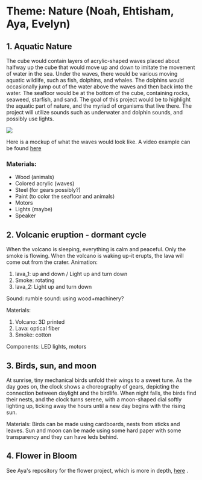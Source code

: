 # Theme: Nature (Noah, Ehtisham, Aya, Evelyn)



## 1. Aquatic Nature

The cube would contain layers of acrylic-shaped waves placed about halfway up the cube that would move up and down to imitate the movement of water in the sea. Under the waves, there would be various moving aquatic wildlife, such as fish, dolphins, and whales. The dolphins would occasionally jump out of the water above the waves and then back into the water. The seafloor would be at the bottom of the cube, containing rocks, seaweed, starfish, and sand. The goal of this project would be to highlight the aquatic part of nature, and the myriad of organisms that live there. The project will utilize sounds such as underwater and dolphin sounds, and possibly use lights. 

![](https://content.instructables.com/FLT/VRZY/K9R2LZ25/FLTVRZYK9R2LZ25.jpg?auto=webp&frame=1&width=1024&height=1024&fit=bounds&md=2ba2e66489a231a5a827684ed2162d82)

Here is a mockup of what the waves would look like. A video example can be found [here](https://www.youtube.com/watch?v=lDtjkKNOK8w)

### Materials:
- Wood (animals)
- Colored acrylic (waves)
- Steel (for gears possibly?)
- Paint (to color the seafloor and animals)
- Motors
- Lights (maybe)
- Speaker

## 2. Volcanic eruption - dormant cycle
When the volcano is sleeping, everything is calm and peaceful. Only the smoke is flowing. When the volcano is waking up-it erupts, the lava will come out from the crater. 
Animation: 
1) lava_1: up and down / Light up and turn down
2) Smoke: rotating
3) lava_2: Light up and turn down

Sound: rumble sound: using wood+machinery? 

Materials: 
1) Volcano: 3D printed
2) Lava: optical fiber
3) Smoke: cotton

Components: LED lights, motors


## 3. Birds, sun, and moon
At sunrise, tiny mechanical birds unfold their wings to a sweet tune. As the day goes on, the clock shows a choreography of gears, depicting the connection between daylight and the birdlife. When night falls, the birds find their nests, and the clock turns serene, with a moon-shaped dial softly lighting up, ticking away the hours until a new day begins with the rising sun.

Materials: Birds can be made using cardboards, nests from sticks and leaves. Sun and moon can be made using some hard paper with some transparency and they can have leds behind. 

## 4. Flower in Bloom
See Aya's repository for the flower project, which is more in depth, [here]() .
